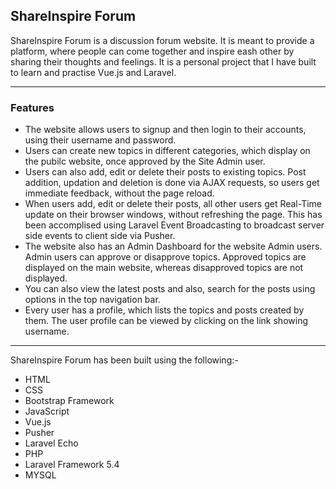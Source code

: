 <h2>ShareInspire Forum</h2>
<p>
	ShareInspire Forum is a discussion forum website. It is meant to provide a platform, where people can come together and inspire eash other by sharing their thoughts and feelings. It is a personal project that I have built to learn and practise Vue.js and Laravel. 
</p>
<hr>
<h3>Features</h3>
<ul>
	<li>
		The website allows users to signup and then login to their accounts, using their username and password.
	</li>
	<li>
		Users can create new topics in different categories, which display on the pubilc website, once approved by the Site Admin user. 
	</li>
	<li>
		Users can also add, edit or delete their posts to existing topics. Post addition, updation and deletion is done via AJAX requests, so users get immediate feedback, without the page reload.
	</li>
	<li>
		When users add, edit or delete their posts, all other users get Real-Time update on their browser windows, without refreshing the page. This has been accomplised using Laravel Event Broadcasting to broadcast server side events to client side via Pusher.
	</li>
	<li>
		The website also has an Admin Dashboard for the website Admin users. Admin users can approve or disapprove topics. Approved topics are displayed on the main website, whereas disapproved topics are not displayed.
	</li>
	<li>
		You can also view the latest posts and also, search for the posts using options in the top navigation bar.
	</li>
	<li>
		Every user has a profile, which lists the topics and posts created by them. The user profile can be viewed by clicking on the link showing username.
	</li>
</ul>
<hr>
<p>ShareInspire Forum has been built using the following:-
</p>
<ul>
	<li>HTML</li>
	<li>CSS</li>
	<li>Bootstrap Framework</li>
	<li>JavaScript</li>
	<li>Vue.js</li>
	<li>Pusher</li>
	<li>Laravel Echo</li>
	<li>PHP</li>
	<li>Laravel Framework 5.4</li>
	<li>MYSQL</li>
</ul>
